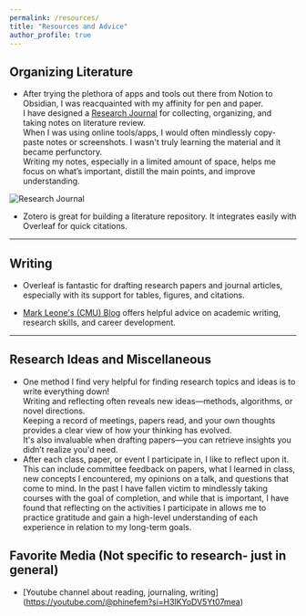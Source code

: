 ```yaml
---
permalink: /resources/
title: "Resources and Advice"
author_profile: true
---
```


## Organizing Literature

- After trying the plethora of apps and tools out there from Notion to Obsidian, I was reacquainted with my affinity for pen and paper.  
  I have designed a [Research Journal](https://www.amazon.com/Research-Journal-Meenu-Ravi/dp/B0F9VCTLGV) for collecting, organizing, and taking notes on literature review.  
  When I was using online tools/apps, I would often mindlessly copy-paste notes or screenshots. I wasn't truly learning the material and it became perfunctory.  
  Writing my notes, especially in a limited amount of space, helps me focus on what’s important, distill the main points, and improve understanding.

![Research Journal](/images/IMG_0973.png)

- Zotero is great for building a literature repository. It integrates easily with Overleaf for quick citations.

---

## Writing

- Overleaf is fantastic for drafting research papers and journal articles, especially with its support for tables, figures, and citations.

- [Mark Leone's (CMU) Blog](https://www.cs.cmu.edu/~mleone/how-to.html) offers helpful advice on academic writing, research skills, and career development.

---

## Research Ideas and Miscellaneous

- One method I find very helpful for finding research topics and ideas is to write everything down!  
  Writing and reflecting often reveals new ideas—methods, algorithms, or novel directions.  
  Keeping a record of meetings, papers read, and your own thoughts provides a clear view of how your thinking has evolved.  
  It's also invaluable when drafting papers—you can retrieve insights you didn’t realize you'd need.
- After each class, paper, or event I participate in, I like to reflect upon it. This can include committee feedback on papers, what I learned in class, new concepts I encountered, my opinions on a talk, and questions that come to mind. In the past I have fallen victim to mindlessly taking courses with the goal of completion, and while that is important, I have found that reflecting on the activities I participate in allows me to practice gratitude and gain a high-level understanding of each experience in relation to my long-term goals.

## Favorite Media (Not specific to research- just in general)

- [Youtube channel about reading, journaling, writing] (https://youtube.com/@phinefem?si=H3lKYoDV5Yt07mea)
  
